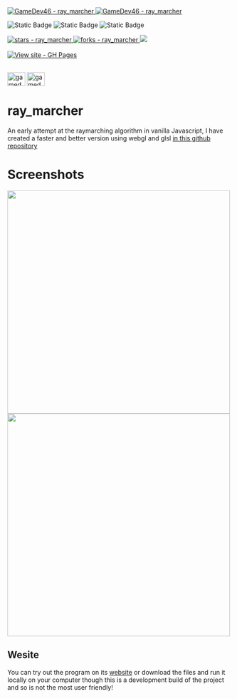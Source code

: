 <a href="https://github.com/GameDev46" title="Go to GitHub repo">
    <img src="https://img.shields.io/static/v1?label=GameDev46&message=|&color=Green&logo=github&style=for-the-badge&labelColor=1f1f22" alt="GameDev46 - ray_marcher">
    <img src="https://img.shields.io/badge/Version-0.2.3-green?style=for-the-badge&labelColor=1f1f22&color=Green" alt="GameDev46 - ray_marcher">
</a>


![Static Badge](https://img.shields.io/badge/--1f1f22?style=for-the-badge&logo=HTML5)
![Static Badge](https://img.shields.io/badge/--1f1f22?style=for-the-badge&logo=CSS3&logoColor=6060ef)
![Static Badge](https://img.shields.io/badge/--1f1f22?style=for-the-badge&logo=JavaScript)
    
<a href="https://github.com/GameDev46/ray_marcher/stargazers">
    <img src="https://img.shields.io/github/stars/GameDev46/ray_marcher?style=for-the-badge&labelColor=1f1f22" alt="stars - ray_marcher">
</a>
<a href="https://github.com/GameDev46/ray_marcher/forks">
    <img src="https://img.shields.io/github/forks/GameDev46/ray_marcher?style=for-the-badge&labelColor=1f1f22" alt="forks - ray_marcher">
</a>
<a href="https://github.com/GameDev46/ray_marcher/issues">
    <img src="https://img.shields.io/github/issues/GameDev46/ray_marcher?style=for-the-badge&labelColor=1f1f22&color=blue"/>
 </a>

<br>
<br>

<div align="left">
<a href="https://gamedev46.github.io/ray_marcher/">
    <img src="https://img.shields.io/badge/View_site-GH_Pages-2ea44f?style=for-the-badge&labelColor=1f1f22" alt="View site - GH Pages">
</a>
</div>

<br>

<p align="left">
<a href="https://twitter.com/gamedev46" target="blank"><img align="center" src="https://raw.githubusercontent.com/rahuldkjain/github-profile-readme-generator/master/src/images/icons/Social/twitter.svg" alt="gamedev46" height="30" width="40" /></a>
<a href="https://www.youtube.com/c/gamedev46" target="blank"><img align="center" src="https://raw.githubusercontent.com/rahuldkjain/github-profile-readme-generator/master/src/images/icons/Social/youtube.svg" alt="gamedev46" height="30" width="40" /></a>
</p>

# ray_marcher

An early attempt at the raymarching algorithm in vanilla Javascript, I have created a faster and better version using webgl and glsl [in this github repository](https://github.com/GameDev46/fractal_raytracer)

# Screenshots

<p>
    <img src="https://github.com/GameDev46/ray_marcher/assets/76485006/8375f506-9a71-4af2-8f2c-b423c378135e" width="500">
    <img src="https://github.com/GameDev46/ray_marcher/assets/76485006/5ef7bc9b-24b5-42e6-8476-82508a8d3538" width="500">
</p>


## Wesite

You can try out the program on its [website](https://gamedev46.github.io/ray_marcher/) or download the files and run it locally on your computer though this is a development build of the project and so is not the most user friendly!
